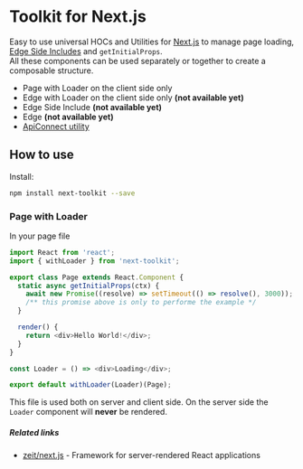 # Toolkit for Next.js

Easy to use universal HOCs and Utilities for [Next.js](https://github.com/zeit/next.js) to manage page loading, [Edge Side Includes](https://en.wikipedia.org/wiki/Edge_Side_Includes) and `getInitialProps`. \
All these components can be used separately or together to create a composable structure.

- Page with Loader on the client side only
- Edge with Loader on the client side only **(not available yet)**
- Edge Side Include **(not available yet)**
- Edge **(not available yet)**
- [ApiConnect utility](./docs/apiConnect.md)

## How to use

Install:

```bash
npm install next-toolkit --save
```

### Page with Loader

In your page file

```javascript
import React from 'react';
import { withLoader } from 'next-toolkit';

export class Page extends React.Component {
  static async getInitialProps(ctx) {
    await new Promise((resolve) => setTimeout(() => resolve(), 3000));
    /** this promise above is only to performe the example */
  }

  render() {
    return <div>Hello World!</div>;
  }
}

const Loader = () => <div>Loading</div>;

export default withLoader(Loader)(Page);
```

This file is used both on server and client side. On the server side the `Loader` component will **never** be rendered.

##### Related links

- [zeit/next.js](https://github.com/zeit/next.js) - Framework for server-rendered React applications
